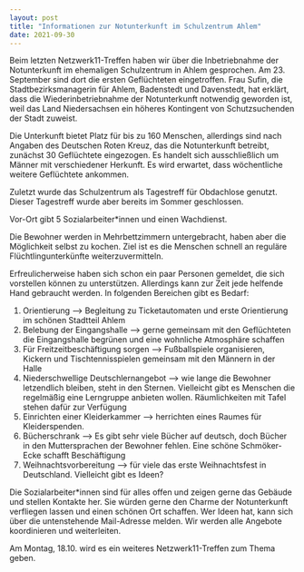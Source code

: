 ```yaml
---
layout: post
title: "Informationen zur Notunterkunft im Schulzentrum Ahlem"
date: 2021-09-30
---
```


Beim letzten Netzwerk11-Treffen haben wir über die Inbetriebnahme der Notunterkunft im ehemaligen Schulzentrum in Ahlem gesprochen. Am 23. September sind dort die ersten Geflüchteten eingetroffen. Frau Sufin, die Stadtbezirksmanagerin für Ahlem, Badenstedt und Davenstedt, hat erklärt, dass die Wiederinbetriebnahme der Notunterkunft notwendig geworden ist, weil das Land Niedersachsen ein höheres Kontingent von Schutzsuchenden der Stadt zuweist.

Die Unterkunft bietet Platz für bis zu 160 Menschen, allerdings sind nach Angaben des Deutschen Roten Kreuz, das die Notunterkunft betreibt, zunächst 30 Geflüchtete eingezogen. Es handelt sich ausschließlich um Männer mit verschiedener Herkunft. Es wird erwartet, dass wöchentliche weitere Geflüchtete ankommen.

Zuletzt wurde das Schulzentrum als Tagestreff für Obdachlose genutzt. Dieser Tagestreff wurde aber bereits im Sommer geschlossen.

Vor-Ort gibt 5 Sozialarbeiter*innen und einen Wachdienst.

Die Bewohner werden in Mehrbettzimmern untergebracht, haben aber die Möglichkeit selbst zu kochen. Ziel ist es die Menschen schnell an reguläre Flüchtlingunterkünfte weiterzuvermitteln.

Erfreulicherweise haben sich schon ein paar Personen gemeldet, die sich vorstellen können zu unterstützen. Allerdings kann zur Zeit jede helfende Hand gebraucht werden. In folgenden Bereichen gibt es Bedarf:

1. Orientierung --> Begleitung zu Ticketautomaten und erste Orientierung im schönen Stadtteil Ahlem
2. Belebung der Eingangshalle --> gerne gemeinsam mit den Geflüchteten die Eingangshalle begrünen und eine wohnliche Atmosphäre schaffen
3. Für Freitzeitbeschäftigung sorgen --> Fußballspiele organisieren, Kickern und Tischtennisspielen gemeinsam mit den Männern in der Halle
4. Niederschwellige Deutschlernangebot --> wie lange die Bewohner letzendlich bleiben, steht in den Sternen. Vielleicht gibt es Menschen die regelmäßig eine Lerngruppe anbieten wollen. Räumlichkeiten mit Tafel stehen dafür zur Verfügung
5. Einrichten einer Kleiderkammer --> herrichten eines Raumes für Kleiderspenden.
6. Bücherschrank --> Es gibt sehr viele Bücher auf deutsch, doch Bücher in den Muttersprachen der Bewohner fehlen. Eine schöne Schmöker- Ecke schafft Beschäftigung
7. Weihnachtsvorbereitung --> für viele das erste Weihnachtsfest in Deutschland. Vielleicht gibt es Ideen?

Die Sozialarbeiter*innen sind für alles offen und zeigen gerne das Gebäude und stellen Kontakte her. Sie würden gerne den Charme der Notunterkunft verfliegen lassen und einen schönen Ort schaffen. Wer Ideen hat, kann sich über die untenstehende Mail-Adresse melden. Wir werden alle Angebote koordinieren und weiterleiten.

Am Montag, 18.10. wird es ein weiteres Netzwerk11-Treffen zum Thema geben.
